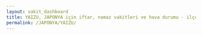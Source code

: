 ```yaml
---
layout: vakit_dashboard
title: YAIZU, JAPONYA için iftar, namaz vakitleri ve hava durumu - ilçe/eyalet seç
permalink: /JAPONYA/YAIZU/
---
```


<script type="text/javascript">
  var GLOBAL_COUNTRY = 'JAPONYA';
  var GLOBAL_CITY = 'YAIZU';
  var GLOBAL_STATE = '';
  var lat = 72;
  var lon = 21;
</script>
